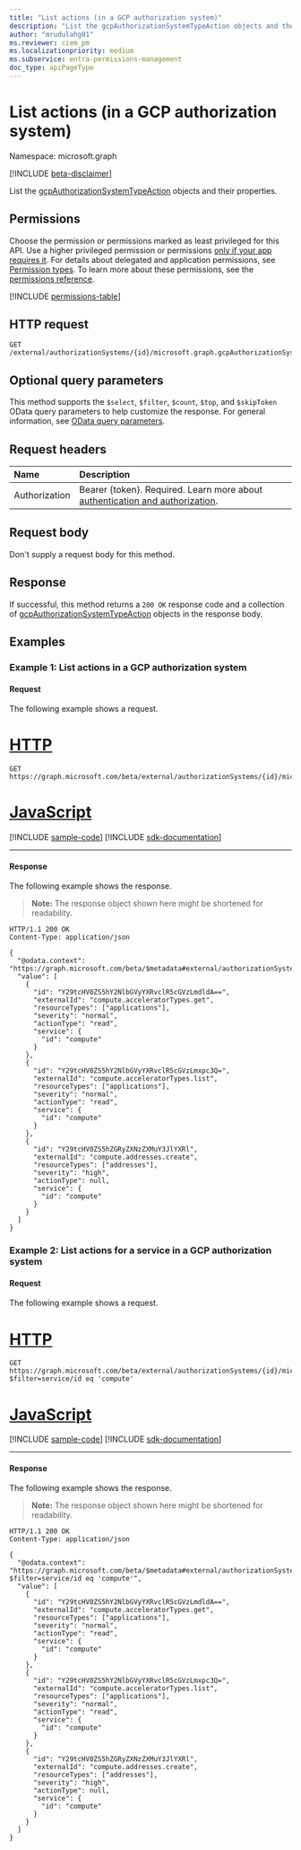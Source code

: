 ```yaml
---
title: "List actions (in a GCP authorization system)"
description: "List the gcpAuthorizationSystemTypeAction objects and their properties."
author: "mrudulahg01"
ms.reviewer: ciem_pm
ms.localizationpriority: medium
ms.subservice: entra-permissions-management
doc_type: apiPageType
---
```


# List actions (in a GCP authorization system)
Namespace: microsoft.graph

[!INCLUDE [beta-disclaimer](../../includes/beta-disclaimer.md)]

List the [gcpAuthorizationSystemTypeAction](../resources/gcpauthorizationsystemtypeaction.md) objects and their properties.

## Permissions
Choose the permission or permissions marked as least privileged for this API. Use a higher privileged permission or permissions [only if your app requires it](/graph/permissions-overview#best-practices-for-using-microsoft-graph-permissions). For details about delegated and application permissions, see [Permission types](/graph/permissions-overview#permission-types). To learn more about these permissions, see the [permissions reference](/graph/permissions-reference).

<!-- { "blockType": "permissions", "name": "gcpauthorizationsystem_list_actions" } -->
[!INCLUDE [permissions-table](../includes/permissions/gcpauthorizationsystem-list-actions-permissions.md)]

<!--
[!INCLUDE [epm-rbac-servicenow-apis-read](../includes/rbac-for-apis/epm-rbac-servicenow-apis-read.md)]
-->

## HTTP request

<!-- {
  "blockType": "ignored"
}
-->
``` http
GET /external/authorizationSystems/{id}/microsoft.graph.gcpAuthorizationSystem/actions
```

## Optional query parameters
This method supports the `$select`, `$filter`, `$count`, `$top`, and `$skipToken` OData query parameters to help customize the response. For general information, see [OData query parameters](/graph/query-parameters).

## Request headers
|Name|Description|
|:---|:---|
|Authorization|Bearer {token}. Required. Learn more about [authentication and authorization](/graph/auth/auth-concepts).|

## Request body
Don't supply a request body for this method.

## Response

If successful, this method returns a `200 OK` response code and a collection of [gcpAuthorizationSystemTypeAction](../resources/gcpauthorizationsystemtypeaction.md) objects in the response body.

## Examples

### Example 1: List actions in a GCP authorization system

#### Request
The following example shows a request.
# [HTTP](#tab/http)
<!-- {
  "blockType": "request",
  "name": "list_gcpauthorizationsystemtypeaction"
}
-->
``` http
GET https://graph.microsoft.com/beta/external/authorizationSystems/{id}/microsoft.graph.gcpAuthorizationSystem/actions
```

# [JavaScript](#tab/javascript)
[!INCLUDE [sample-code](../includes/snippets/javascript/list-gcpauthorizationsystemtypeaction-javascript-snippets.md)]
[!INCLUDE [sdk-documentation](../includes/snippets/snippets-sdk-documentation-link.md)]

---

#### Response
The following example shows the response.
>**Note:** The response object shown here might be shortened for readability.
<!-- {
  "blockType": "response",
  "truncated": true,
  "@odata.type": "Collection(microsoft.graph.gcpAuthorizationSystemTypeAction)"
}
-->
``` http
HTTP/1.1 200 OK
Content-Type: application/json

{
  "@odata.context": "https://graph.microsoft.com/beta/$metadata#external/authorizationSystems/{id}/microsoft.graph.gcpAuthorizationSystem/actions",
  "value": [
    {
      "id": "Y29tcHV0ZS5hY2NlbGVyYXRvclR5cGVzLmdldA==",
      "externalId": "compute.acceleratorTypes.get",
      "resourceTypes": ["applications"],
      "severity": "normal",
      "actionType": "read",
      "service": {
        "id": "compute"
      }
    },
    {
      "id": "Y29tcHV0ZS5hY2NlbGVyYXRvclR5cGVzLmxpc3Q=",
      "externalId": "compute.acceleratorTypes.list",
      "resourceTypes": ["applications"],
      "severity": "normal",
      "actionType": "read",
      "service": {
        "id": "compute"
      }
    },
    {
      "id": "Y29tcHV0ZS5hZGRyZXNzZXMuY3JlYXRl",
      "externalId": "compute.addresses.create",
      "resourceTypes": ["addresses"],
      "severity": "high",
      "actionType": null,
      "service": {
        "id": "compute"
      }
    }
  ]
}
```

### Example 2: List actions for a service in a GCP authorization system

#### Request
The following example shows a request.
# [HTTP](#tab/http)
<!-- {
  "blockType": "request",
  "name": "list_gcpauthorizationsystemtypeaction2"
}
-->
``` http
GET https://graph.microsoft.com/beta/external/authorizationSystems/{id}/microsoft.graph.gcpAuthorizationSystem/actions?$filter=service/id eq 'compute'
```

# [JavaScript](#tab/javascript)
[!INCLUDE [sample-code](../includes/snippets/javascript/list-gcpauthorizationsystemtypeaction2-javascript-snippets.md)]
[!INCLUDE [sdk-documentation](../includes/snippets/snippets-sdk-documentation-link.md)]

---

#### Response
The following example shows the response.
>**Note:** The response object shown here might be shortened for readability.
<!-- {
  "blockType": "response",
  "truncated": true,
  "@odata.type": "Collection(microsoft.graph.gcpAuthorizationSystemTypeAction)"
}
-->
``` http
HTTP/1.1 200 OK
Content-Type: application/json

{
  "@odata.context": "https://graph.microsoft.com/beta/$metadata#external/authorizationSystems/{id}/microsoft.graph.gcpAuthorizationSystem/actions?$filter=service/id eq 'compute'",
  "value": [
    {
      "id": "Y29tcHV0ZS5hY2NlbGVyYXRvclR5cGVzLmdldA==",
      "externalId": "compute.acceleratorTypes.get",
      "resourceTypes": ["applications"],
      "severity": "normal",
      "actionType": "read",
      "service": {
        "id": "compute"
      }
    },
    {
      "id": "Y29tcHV0ZS5hY2NlbGVyYXRvclR5cGVzLmxpc3Q=",
      "externalId": "compute.acceleratorTypes.list",
      "resourceTypes": ["applications"],
      "severity": "normal",
      "actionType": "read",
      "service": {
        "id": "compute"
      }
    },
    {
      "id": "Y29tcHV0ZS5hZGRyZXNzZXMuY3JlYXRl",
      "externalId": "compute.addresses.create",
      "resourceTypes": ["addresses"],
      "severity": "high",
      "actionType": null,
      "service": {
        "id": "compute"
      }
    }
  ]
}
```

